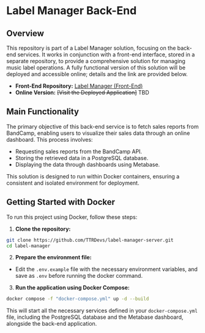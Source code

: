 # Label Manager Back-End

## Overview

This repository is part of a Label Manager solution, focusing on the back-end services. It works in conjunction with a front-end interface, stored in a separate repository, to provide a comprehensive solution for managing music label operations. A fully functional version of this solution will be deployed and accessible online; details and the link are provided below.

- **Front-End Repository:** [Label Manager (Front-End)]([https://github.com/TTRDevs/label-manager])
- **Online Version:** ~~[Visit the Deployed Application]~~ TBD

## Main Functionality

The primary objective of this back-end service is to fetch sales reports from BandCamp, enabling users to visualize their sales data through an online dashboard. This process involves:

- Requesting sales reports from the BandCamp API.
- Storing the retrieved data in a PostgreSQL database.
- Displaying the data through dashboards using Metabase.

This solution is designed to run within Docker containers, ensuring a consistent and isolated environment for deployment.

## Getting Started with Docker

To run this project using Docker, follow these steps:

1. **Clone the repository:**

```bash
git clone https://github.com/TTRDevs/label-manager-server.git
cd label-manager
```

2. **Prepare the environment file:**

- Edit the `.env.example` file with the necessary environment variables, and save as `.env` before running the docker command.

3. **Run the application using Docker Compose:**

```bash
docker compose -f "docker-compose.yml" up -d --build 
```

This will start all the necessary services defined in your `docker-compose.yml` file, including the PostgreSQL database and the Metabase dashboard, alongside the back-end application.
